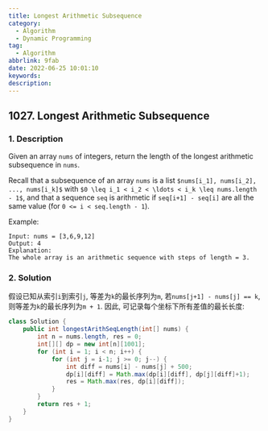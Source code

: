 ```yaml
---
title: Longest Arithmetic Subsequence
category:
  - Algorithm
  - Dynamic Programming
tag:
  - Algorithm
abbrlink: 9fab
date: 2022-06-25 10:01:10
keywords:
description:
---
```


## 1027. Longest Arithmetic Subsequence
### 1. Description
Given an array `nums` of integers, return the length of the longest arithmetic subsequence in `nums`.

Recall that a subsequence of an array `nums` is a list `$nums[i_1], nums[i_2], ..., nums[i_k]$` with `$0 \leq i_1 < i_2 < \ldots < i_k \leq nums.length - 1$`, and that a sequence `seq` is arithmetic if `seq[i+1] - seq[i]` are all the same value (for `0 <= i < seq.length - 1`).

Example:
```
Input: nums = [3,6,9,12]
Output: 4
Explanation: 
The whole array is an arithmetic sequence with steps of length = 3.
```

### 2. Solution
假设已知从索引`i`到索引`j`, 等差为`k`的最长序列为`m`, 若`nums[j+1] - nums[j] == k`, 则等差为`k`的最长序列为`m + 1`. 因此, 可记录每个坐标下所有差值的最长长度:
```java
class Solution {
    public int longestArithSeqLength(int[] nums) {
        int n = nums.length, res = 0;
        int[][] dp = new int[n][1001];
        for (int i = 1; i < n; i++) {
            for (int j = i-1; j >= 0; j--) {
                int diff = nums[i] - nums[j] + 500;
                dp[i][diff] = Math.max(dp[i][diff], dp[j][diff]+1);
                res = Math.max(res, dp[i][diff]);
            }
        }
        return res + 1;
    }
}
```
